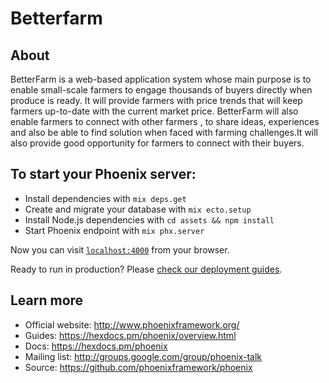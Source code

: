 # Betterfarm

## About

BetterFarm is a web-based application system whose main purpose is to enable small-scale farmers to engage thousands of buyers directly when produce is ready. It will provide farmers with price trends that will keep farmers up-to-date with the current market price. 
BetterFarm will also enable farmers to connect with other farmers , to share ideas, experiences and also be able to find solution when faced with farming challenges.It will also provide good opportunity for farmers to connect with their buyers.




## To start your Phoenix server:

  * Install dependencies with `mix deps.get`
  * Create and migrate your database with `mix ecto.setup`
  * Install Node.js dependencies with `cd assets && npm install`
  * Start Phoenix endpoint with `mix phx.server`

Now you can visit [`localhost:4000`](http://localhost:4000) from your browser.

Ready to run in production? Please [check our deployment guides](https://hexdocs.pm/phoenix/deployment.html).

## Learn more

  * Official website: http://www.phoenixframework.org/
  * Guides: https://hexdocs.pm/phoenix/overview.html
  * Docs: https://hexdocs.pm/phoenix
  * Mailing list: http://groups.google.com/group/phoenix-talk
  * Source: https://github.com/phoenixframework/phoenix
